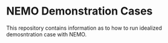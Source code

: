 
# NEMO Demonstration Cases

This repository contains information as to how to run idealized demosntration case with NEMO.